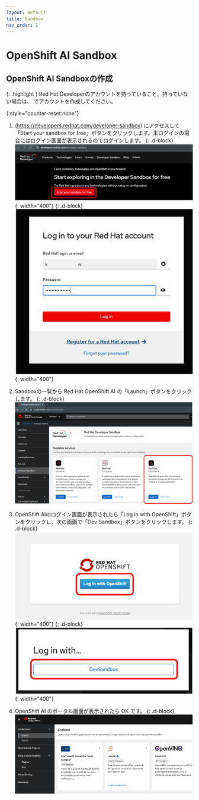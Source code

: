```yaml
---
layout: default
title: Sandbox
nav_order: 1
---
```


# OpenShift AI Sandbox


## OpenShift AI Sandboxの作成

{: .highlight }
Red Hat Developerのアカウントを持っていること。持っていない場合は、[](https://developers.redhat.com/) でアカウントを作成してください。


{:style="counter-reset:none"}


1. (https://developers.redhat.com/developer-sandbox) にアクセスして「Start your sandbox for free」ボタンをクリックします。未ログインの場合にはログイン画面が表示されるのでログインします。
{: .d-block}
![](../../assets/rhd_start_sandbox.png){: width="400"}
{: .d-block}
![](../../assets/rhd_login.png){: width="400"}


1. Sandboxの一覧から Red Hat OpenShift AI の「Launch」ボタンをクリックします。
{: .d-block}
![](../../assets/rhd_select_sandbox.png)


1. OpenShift AIのログイン画面が表示されたら「Log in with OpenShift」ボタンをクリックし、次の画面で「Dev Sandbox」ボタンをクリックします。
{: .d-block}
![](../../assets/openshiftai_login_1.png){: width="400"}
{: .d-block}
![](../../assets/openshiftai_login_2.png){: width="400"}


1. OpenShift AI のポータル画面が表示されたら OK です。
{: .d-block}
![](../../assets/openshiftai_toppage.png)
